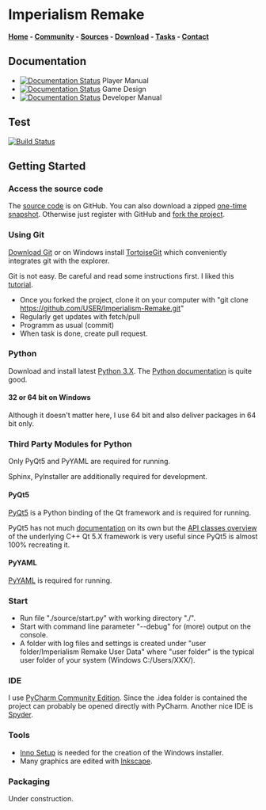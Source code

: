 # Imperialism Remake

**[Home](http://remake.twelvepm.de/) - [Community](http://remake.twelvepm.de/forum/) - [Sources](https://github.com/Trilarion/Imperialism-Remake) - [Download](http://remake.twelvepm.de/home/download/) - [Tasks](http://remake.twelvepm.de/tasks/) - [Contact](http://remake.twelvepm.de/home/contact/)**

## Documentation

- [![Documentation Status](https://readthedocs.org/projects/imperialism-remake/badge/?version=latest)](http://imperialism-remake.readthedocs.io/en/latest/?badge=latest) Player Manual
- [![Documentation Status](https://readthedocs.org/projects/imperialism-remake-definition/badge/?version=latest)](http://imperialism-remake-definition.readthedocs.io/en/latest/?badge=latest) Game Design
- [![Documentation Status](https://readthedocs.org/projects/imperialism-remake-developer/badge/?version=latest)](http://imperialism-remake-developer.readthedocs.io/en/latest/?badge=latest) Developer Manual

## Test

[![Build Status](https://travis-ci.org/Trilarion/imperialism-remake.svg?branch=master)](https://travis-ci.org/Trilarion/imperialism-remake)

## Getting Started

### Access the source code

The [source code](https://github.com/Trilarion/Imperialism-Remake) is on GitHub. You can also download a zipped
[one-time snapshot](https://github.com/Trilarion/imperialism-remake/archive/master.zip). Otherwise just register
with GitHub and [fork the project](https://github.com/Trilarion/imperialism-remake).
	
### Using Git

[Download Git](http://git-scm.com/downloads) or on Windows install [TortoiseGit](https://code.google.com/p/tortoisegit/)
which conveniently integrates git with the explorer.

Git is not easy. Be careful and read some instructions first. I liked this [tutorial](https://www.atlassian.com/git/tutorials/syncing).

- Once you forked the project, clone it on your computer with "git clone https://github.com/USER/Imperialism-Remake.git"
- Regularly get updates with fetch/pull
- Programm as usual (commit)
- When task is done, create pull request.

### Python

Download and install latest [Python 3.X](https://www.python.org/downloads/). The [Python documentation](https://docs.python.org/3/) is quite good.

#### 32 or 64 bit on Windows
 
 Although it doesn't matter here, I use 64 bit and also deliver packages in 64 bit only.

### Third Party Modules for Python

Only PyQt5 and PyYAML are required for running.

Sphinx, PyInstaller are additionally required for development.

#### PyQt5

[PyQt5](https://www.riverbankcomputing.com/software/pyqt/download5) is a Python binding of the Qt framework and is required for running.

PyQt5 has not much [documentation](http://pyqt.sourceforge.net/Docs/PyQt5/) on its own but the [API classes overview](http://doc.qt.io/qt-5/classes.html)
of the underlying C++ Qt 5.X framework is very useful since PyQt5 is almost 100% recreating it.  

#### PyYAML

[PyYAML](http://pyyaml.org/wiki/PyYAML) is required for running.

### Start

- Run file "./source/start.py" with working directory "./".
- Start with command line parameter "--debug" for (more) output on the console.
- A folder with log files and settings is created under "user folder/Imperialism Remake User Data" where "user folder" is the typical user folder of your system (Windows C:/Users/XXX/).

### IDE

I use [PyCharm Community Edition](http://www.jetbrains.com/pycharm/download/). Since the .idea folder is contained the project
can probably be opened directly with PyCharm. Another nice IDE is [Spyder](https://code.google.com/p/spyderlib/).

### Tools

- [Inno Setup](http://www.jrsoftware.org/isinfo.php) is needed for the creation of the Windows installer.
- Many graphics are edited with [Inkscape](http://www.inkscape.org/en/).

### Packaging

Under construction.